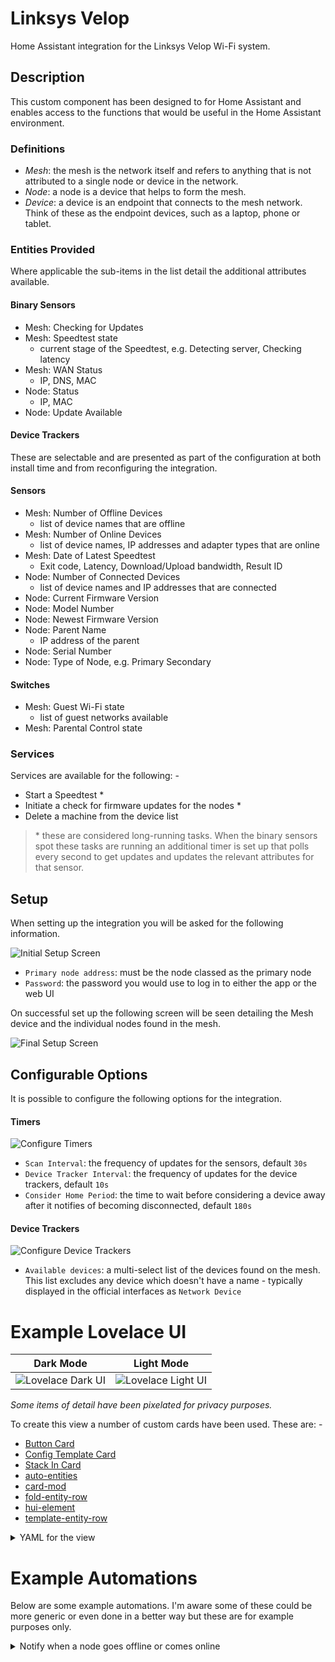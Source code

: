 
# Linksys Velop

Home Assistant integration for the Linksys Velop Wi-Fi system.

## Description

This custom component has been designed to for Home Assistant and enables 
access to the functions that would be useful in the Home Assistant environment.

### Definitions
 
- _Mesh_: the mesh is the network itself and refers to anything that is not 
  attributed to a single node or device in  the network.
- _Node_: a node is a device that helps to form the mesh.
- _Device_: a device is an endpoint that connects to the mesh network. Think 
  of these as the endpoint devices, such as a laptop, phone or tablet. 

### Entities Provided
Where applicable the sub-items in the list detail the additional attributes 
available.

#### Binary Sensors

- Mesh: Checking for Updates
- Mesh: Speedtest state
  - current stage of the Speedtest, e.g. Detecting server, Checking latency
- Mesh: WAN Status
  - IP, DNS, MAC
- Node: Status
  - IP, MAC
- Node: Update Available

#### Device  Trackers

These are selectable and are presented as part of the configuration at both 
install time and from reconfiguring the integration.

#### Sensors

- Mesh: Number of Offline Devices
  - list of device names that are offline
- Mesh: Number of Online Devices
  - list of device names, IP addresses and adapter types that are online
- Mesh: Date of Latest Speedtest
  - Exit code, Latency, Download/Upload bandwidth, Result ID
- Node: Number of Connected Devices
  - list of device names and IP addresses that are connected
- Node: Current Firmware Version
- Node: Model Number
- Node: Newest Firmware Version
- Node: Parent Name
  - IP address of the parent
- Node: Serial Number
- Node: Type of Node, e.g. Primary Secondary

#### Switches

- Mesh: Guest Wi-Fi state
  - list of guest networks available
- Mesh: Parental Control state

### Services

Services are available for the following: -

- Start a Speedtest &ast;
- Initiate a check for firmware updates for the nodes &ast;
- Delete a machine from the device list

> &ast; these are considered long-running tasks. When the binary sensors spot 
  these tasks are running an additional timer is set up that polls every 
  second to get updates and updates the relevant attributes for that sensor.    

## Setup

When setting up the integration you will be asked for the following information.

![Initial Setup Screen](https://github.com/uvjim/linksys_velop/raw/main/images/setup_user.png)

- `Primary node address`: must be the node classed as the primary node
- `Password`: the password you would use to log in to either the app or the 
  web UI

On successful set up the following screen will be seen detailing the Mesh 
device and the individual nodes found in the mesh.

![Final Setup Screen](https://github.com/uvjim/linksys_velop/raw/main/images/setup_final.png)

## Configurable Options

It is possible to configure the following options for the integration.

#### Timers

![Configure Timers](https://github.com/uvjim/linksys_velop/raw/main/images/config_timers.png)

- `Scan Interval`: the frequency of updates for the sensors, default `30s`
- `Device Tracker Interval`: the frequency of updates for the device 
  trackers, default `10s`
- `Consider Home Period`: the time to wait before considering a device away 
  after it notifies of becoming disconnected, default `180s`

#### Device Trackers

![Configure Device Trackers](https://github.com/uvjim/linksys_velop/raw/main/images/config_device_trackers.png)

- `Available devices`: a multi-select list of the devices found on the mesh. 
  This list excludes any device which doesn't have a name - typically 
  displayed in the official interfaces as `Network Device`

# Example Lovelace UI

| Dark Mode | Light Mode |
|:---:|:---:|
| ![Lovelace Dark UI](https://github.com/uvjim/linksys_velop/raw/main/images/lovelace_dark.png) | ![Lovelace Light UI](https://github.com/uvjim/linksys_velop/raw/main/images/lovelace_light.png) |

*Some items of detail have been pixelated for privacy purposes.*

To create this view a number of custom cards have been used.  These are: -

- [Button Card](https://github.com/custom-cards/button-card)
- [Config Template Card](https://github.com/thomasloven/lovelace-hui-element)
- [Stack In Card](https://github.com/custom-cards/stack-in-card)
- [auto-entities](https://github.com/thomasloven/lovelace-auto-entities)
- [card-mod](https://github.com/thomasloven/lovelace-card-mod)
- [fold-entity-row](https://github.com/thomasloven/lovelace-fold-entity-row)
- [hui-element](https://github.com/thomasloven/lovelace-hui-element)
- [template-entity-row](https://github.com/thomasloven/lovelace-template-entity-row)

<details>
  <summary>YAML for the view</summary>

  ```yaml
  - title: Mesh
    path: mesh
    icon: ''
    badges: []
    cards:
      - type: custom:button-card
        color_type: blank-card
      - type: custom:stack-in-card
        view_layout:
          grid-area: first
        cards:
          - type: custom:button-card
            entity: binary_sensor.velop_mesh_wan_status
            show_name: false
            icon: hass:web
            tap_action:
              action: none
            custom_fields:
              attr_dns_servers: '[[[ return entity.attributes.dns ]]]'
              attr_public_ip: '[[[ return entity.attributes.ip ]]]'
              attr_speedtest_latest: |
                [[[
                  var entity_speedtest = states['sensor.velop_mesh_speedtest_latest']          
                  var d = new Date(entity_speedtest.state)
                  return d.toLocaleString()
                ]]]
              attr_speedtest_details: |
                [[[
                  var round2 = (num) => Math.round(num * 100) / 100
                  var spacing_internal = 5
                  var spacing_external = 30
                  var icon_size = 22
                  var entity_speedtest = states['sensor.velop_mesh_speedtest_latest']
                  var latency = entity_speedtest.attributes.latency
                  var download_bandwidth = round2(entity_speedtest.attributes.download_bandwidth / 1000)
                  var upload_bandwidth = round2(entity_speedtest.attributes.upload_bandwidth / 1000)        

                  return `<span style="margin-right: ${spacing_external}px;">
                            <ha-icon icon="hass:swap-horizontal" style="width: ${icon_size}px;"></ha-icon>
                            <span>${latency}ms</span>
                          </span>
                          <span style="margin-right: ${spacing_external}px;">
                            <ha-icon icon="hass:cloud-download-outline" style="width: ${icon_size}px;"></ha-icon>
                            <span>${download_bandwidth} Mbps</span>
                          </span>
                          <span>
                            <ha-icon icon="hass:cloud-upload-outline" style="width: ${icon_size}px;"></ha-icon>
                            <span>${upload_bandwidth} Mbps</span>
                          </span>
                          `
                ]]]
            state:
              - value: 'on'
                color: darkcyan
              - value: 'off'
                color: darkred
            styles:
              card:
                - padding: 16px
              grid:
                - grid-template-areas: >-
                    "attr_dns_servers . attr_public_ip" "i i i"
                    "attr_speedtest_details attr_speedtest_details
                    attr_speedtest_details" "attr_speedtest_latest
                    attr_speedtest_latest attr_speedtest_latest"
                - grid-template-rows: 5% 1fr 15% 5%
                - grid-template-columns: 1fr min-content 1fr
              custom_fields:
                attr_dns_servers:
                  - justify-self: self-start
                attr_public_ip:
                  - justify-self: self-end
            extra_styles: >
              div[id^="attr_"] { font-size: smaller; color:
              var(--disabled-text-color);

              }

              div[id^="attr_speedtest_"] { margin-top: 10px; }

              #attr_speedtest_latest::before { content: 'As at:' }

              #attr_public_ip::before { content: 'Public IP: ' }

              #attr_dns_servers::before { content: 'DNS: ' }
          - type: entities
            entities:
              - type: conditional
                conditions:
                  - entity: binary_sensor.velop_mesh_speedtest_status
                    state: 'on'
                row:
                  type: divider
              - type: conditional
                conditions:
                  - entity: binary_sensor.velop_mesh_speedtest_status
                    state: 'on'
                row:
                  type: custom:button-card
                  entity: binary_sensor.velop_mesh_speedtest_status
                  show_icon: false
                  show_name: false
                  show_label: true
                  label: '[[[ return entity.attributes.status ]]]'
                  tap_action:
                    action: none
                  styles:
                    card:
                      - box-shadow: none
                      - padding: 4px
                card_mod:
                  style:
                    hui-attribute-row$:
                      hui-generic-entity-row$: >
                        state-badge, .info.pointer.text-content { display: none;
                        }
                      hui-generic-entity-row: >
                        div { text-align: center !important; width: 100%;
                        margin: 0; padding: 4px; }
              - type: divider
              - type: custom:stack-in-card
                mode: horizontal
                keep:
                  margin: true
                card_mod:
                  style: |
                    ha-card { box-shadow: none }
                cards:
                  - type: custom:button-card
                    entity: binary_sensor.velop_mesh_check_for_updates_status
                    tap_action:
                      action: call-service
                      service: linksys_velop.check_updates
                    name: Check for Update
                    icon: hass:update
                    state:
                      - value: 'on'
                        color: darkcyan
                        icon: hass:refresh
                        spin: true
                      - value: 'off'
                        color: var(--primary-text-color)
                    styles:
                      card:
                        - margin-bottom: 3px
                      name:
                        - white-space: normal
                        - font-size: smaller
                        - color: |
                            [[[
                              var ret = 'var(--primary-text-color)'
                              if (entity.state == 'on') {
                                ret = 'darkcyan'
                              }
                              return ret
                            ]]]
                  - type: custom:button-card
                    entity: switch.velop_mesh_guest_wi_fi
                    tap_action:
                      action: none
                    name: Guest<br />Wi-Fi
                    state:
                      - value: 'on'
                        color: darkcyan
                      - value: 'off'
                        color: var(--primary-text-color)
                    styles:
                      card:
                        - margin-bottom: 3px
                      name:
                        - font-size: smaller
                        - color: |
                            [[[
                              var ret = 'var(--primary-text-color)'
                              if (entity.state == 'on') {
                                ret = 'darkcyan'
                              }
                              return ret
                            ]]]
                  - type: custom:button-card
                    entity: switch.velop_mesh_parental_control
                    tap_action:
                      action: toggle
                    name: Parental<br />Control
                    state:
                      - value: 'on'
                        color: darkcyan
                      - value: 'off'
                        color: var(--primary-text-color)
                    styles:
                      card:
                        - margin-bottom: 3px
                      name:
                        - font-size: smaller
                        - color: |
                            [[[
                              var ret = 'var(--primary-text-color)'
                              if (entity.state == 'on') {
                                ret = 'darkcyan'
                              }
                              return ret
                            ]]]
                  - type: custom:button-card
                    entity: binary_sensor.velop_mesh_speedtest_status
                    tap_action:
                      action: call-service
                      service: linksys_velop.start_speedtest
                    name: Speedtest
                    icon: hass:refresh
                    state:
                      - value: 'on'
                        color: darkcyan
                        spin: true
                      - value: 'off'
                        color: var(--primary-text-color)
                    styles:
                      card:
                        - margin-bottom: 3px
                      name:
                        - font-size: smaller
                        - color: |
                            [[[
                              var ret = 'var(--primary-text-color)'
                              if (entity.state == 'on') {
                                ret = 'darkcyan'
                              }
                              return ret
                            ]]]
              - type: divider
              - type: custom:fold-entity-row
                padding: 0
                clickable: true
                head:
                  type: custom:template-entity-row
                  entity: sensor.velop_mesh_online_devices
                  tap_action:
                    action: fire-dom-event
                    fold_row: true
                  name: >-
                    {% set friendly_name = state_attr(config.entity,
                    'friendly_name') %} {% if friendly_name %}
                      {{ friendly_name.split(':')[1].strip() }}
                    {% endif %}
                  card_mod:
                    style: |
                      state-badge { display: none; }
                      state-badge + div { margin-left: 8px !important; }
                      .info.pointer { font-weight: 500; }
                      .state { margin-right: 10px; }
                entities:
                  - type: custom:hui-element
                    card_type: markdown
                    card_mod:
                      style:
                        .: |
                          ha-card { border-radius: 0px; box-shadow: none; }
                          ha-markdown { padding: 16px 0px 0px !important; }
                        ha-markdown$: >
                          table { width: 100%; border-collapse: separate;
                          border-spacing: 0px; }

                          tbody tr:nth-child(2n+1) { background-color:
                          var(--table-row-background-color); }

                          thead tr th, tbody tr td { padding: 4px 10px; }
                    content: >
                      {% set devices =
                      state_attr('sensor.velop_mesh_online_devices', 'devices')
                      %} | # | Name | IP | Type |

                      |:---:|---|---|:---:| {%- for device in devices -%}
                        {% set idx = loop.index %}
                        {%- for device_name, device_details in device.items() -%}
                          {%- set device_ip = device_details.keys() | list | first -%}
                          {%- set connection_type = device_details.values() | list | first | lower -%}
                          {%- if connection_type == "wired" -%}
                            {%- set connection_icon = "ethernet" -%}
                          {% elif connection_type == "wireless" -%}
                            {%- set connection_icon = "wifi" -%}
                          {% elif connection_type == "unknown" -%}
                            {%- set connection_icon = "help" -%}
                          {% else -%}
                            {%- set connection_icon = "" -%}
                          {%- endif %}
                      {{ "| {} | {} | {} | {} |".format(idx, device_name,
                      device_ip, '<ha-icon icon="hass:' ~ connection_icon ~
                      '"></ha-icon>') }}
                        {%- endfor %}
                      {%- endfor %}
              - type: custom:fold-entity-row
                padding: 0
                clickable: true
                head:
                  type: custom:template-entity-row
                  entity: sensor.velop_mesh_offline_devices
                  tap_action:
                    action: fire-dom-event
                    fold_row: true
                  name: >-
                    {% set friendly_name = state_attr(config.entity,
                    'friendly_name') %} {% if friendly_name %}
                      {{ friendly_name.split(':')[1].strip() }}
                    {% endif %}
                  card_mod:
                    style: |
                      state-badge { display: none; }
                      state-badge + div { margin-left: 8px !important; }
                      .info.pointer { font-weight: 500; }
                      .state { margin-right: 10px; }
                entities:
                  - type: custom:hui-element
                    card_type: markdown
                    card_mod:
                      style:
                        .: |
                          ha-card { border-radius: 0px; box-shadow: none; }
                          ha-markdown { padding: 16px 0px 0px !important; }
                        ha-markdown$: >
                          table { width: 100%; border-collapse: separate;
                          border-spacing: 0px; }

                          tbody tr:nth-child(2n+1) { background-color:
                          var(--table-row-background-color); }

                          thead tr th, tbody tr td { padding: 4px 10px; }
                    content: >
                      {% set devices =
                      state_attr('sensor.velop_mesh_offline_devices', 'devices')
                      %}

                      | # | Name |

                      |:---:|---|

                      {% for device in devices %} {{ "| {} | {}
                      |".format(loop.index, device) }}

                      {% endfor %}
      - type: custom:auto-entities
        card:
          type: vertical-stack
        card_param: cards
        filter:
          include:
            - entity_id: /^binary_sensor\.velop_(?!(mesh)).*_status/
              options:
                type: custom:config-template-card
                variables:
                  ID_CONNECTED_DEVICES: >
                    "sensor." +
                    "this.entity_id".split(".")[1].split("_").slice(0,
                    -1).join("_") + "_connected_devices"
                  ID_MODEL: >
                    "sensor." +
                    "this.entity_id".split(".")[1].split("_").slice(0,-1).join("_")
                    + "_model"
                  ID_PARENT: >
                    "sensor." +
                    "this.entity_id".split(".")[1].split("_").slice(0,-1).join("_")
                    + "_parent"
                  ID_SERIAL: >
                    "sensor." +
                    "this.entity_id".split(".")[1].split("_").slice(0,-1).join("_")
                    + "_serial"
                  ID_UPDATE_AVAILABLE: >
                    "binary_sensor." +
                    "this.entity_id".split(".")[1].split("_").slice(0,-1).join("_")
                    + "_update_available"
                  CONNECTED_DEVICES_TEXT: |
                    (entity_id) => {
                      var ret = `
                    | # | Name | IP | Type |
                    |:---:|---|---|:---:|
                    `
                      if (states[entity_id].attributes.devices) {
                        states[entity_id].attributes.devices.forEach((device, idx) => {
                          var connection_icon
                          switch (device.type.toLowerCase()) {
                            case "wireless":
                              connection_icon = "wifi"
                              break
                            case "wired":
                              connection_icon = "ethernet"
                              break
                            case "unknown":
                              connection_icon = "help"
                              break
                          }
                          ret += "| " + (idx + 1) + " | " + device.name + " | " + device.ip + " | <ha-icon icon='hass:" + connection_icon + "'></ha-icon> |\n"
                        })
                      }
                      return ret
                    }
                entities:
                  - this.entity_id
                  - ${ID_CONNECTED_DEVICES}
                  - ${ID_MODEL}
                  - ${ID_PARENT}
                  - ${ID_SERIAL}
                  - ${ID_UPDATE_AVAILABLE}
                card:
                  type: custom:stack-in-card
                  cards:
                    - type: custom:button-card
                      entity: this.entity_id
                      aspect_ratio: 3/1
                      size: 100%
                      show_entity_picture: true
                      show_last_changed: true
                      show_state: true
                      entity_picture: >-
                        ${'/local/velop_nodes/' + states[ID_MODEL].state +
                        '.png'}
                      name: |
                        [[[
                          var ret = entity.attributes.friendly_name
                          if (ret) {
                            ret = ret.replace("Velop", "").split(":")[0].trim()
                          }
                          return ret || "N/A"
                        ]]]
                      state_display: |
                        [[[
                          return `<ha-icon 
                            icon="hass:checkbox-blank-circle"
                            style="width: 24px; height: 24px;">
                            </ha-icon>`
                        ]]]
                      custom_fields:
                        attr_label_model: Model
                        attr_model: ${states[ID_MODEL].state}
                        attr_label_serial: Serial
                        attr_serial: ${states[ID_SERIAL].state}
                        attr_parent: >-
                          ${(states[ID_PARENT].state && states[ID_PARENT].state
                          != 'unknown') ? 'Connected to ' +
                          states[ID_PARENT].state : 'N/A'}
                        attr_label_ip: IP Address
                        attr_ip: '[[[ return entity.attributes.ip || ''N/A'' ]]]'
                        attr_update: |
                          [[[
                            var ret
                            var entity_update = 'binary_sensor.' + entity.entity_id.split('.')[1].split('_').slice(0, -1).join('_') + '_update_available'
                            var update_available = states[entity_update].state
                            if (update_available == 'on') {
                              ret = `<ha-icon
                                  icon="hass:package-up"
                                  style="width: 24px; height: 24px;"
                                >
                                </ha-icon>`
                            }
                            return ret
                          ]]]
                      extra_styles: >
                        div[id^="attr_"] { justify-self: end; }
                        div[id^="attr_label_"] { justify-self: start;
                        margin-left: 20px; } #label, #attr_parent { padding-top:
                        25px; font-size: smaller; }
                      styles:
                        card:
                          - padding: 16px
                        grid:
                          - grid-template-areas: >-
                              "n n n" "i attr_label_model attr_model" "i
                              attr_label_serial attr_serial" "i attr_label_ip
                              attr_ip" "l l attr_parent"
                          - grid-template-rows: 1fr 1fr 1fr 1fr 1fr
                          - grid-template-columns: 15% 1fr max-content
                        name:
                          - font-size: larger
                          - justify-self: start
                          - padding-bottom: 20px
                        label:
                          - justify-self: start
                        custom_fields:
                          attr_parent:
                            - justify-self: end
                          attr_update:
                            - position: absolute
                            - top: 8px
                            - right: 48px
                            - color: darkred
                        state:
                          - position: absolute
                          - top: 8px
                          - right: 16px
                          - color: |-
                              [[[
                                return (entity.state == 'on' ? 'darkcyan' : 'darkred')
                              ]]]
                    - type: entities
                      card_mod:
                        style: |
                          #states { padding-left: 8px; padding-right: 8px; }
                      entities:
                        - type: divider
                        - type: custom:fold-entity-row
                          padding: 0
                          clickable: true
                          group_config:
                            card_mod:
                              style:
                                hui-generic-entity-row:
                                  $: >
                                    state-badge { display: none; }

                                    state-badge + div { margin-left: 8px
                                    !important; }
                          head:
                            type: custom:template-entity-row
                            entity: ${ID_CONNECTED_DEVICES}
                            tap_action:
                              action: fire-dom-event
                              fold_row: true
                            name: >-
                              {% set name = state_attr(config.entity,
                              'friendly_name') %} {% if name %}
                                {{ name.split(':')[1].strip() }}
                              {% endif %}
                            card_mod:
                              style: >
                                state-badge { display: none; }

                                state-badge + div { margin-left: 8px !important;
                                }

                                .info.pointer { font-weight: 500; }

                                .state { margin-right: 10px; }
                          entities:
                            - type: custom:hui-element
                              card_type: markdown
                              card_mod:
                                style:
                                  .: >
                                    ha-card { border-radius: 0px; box-shadow:
                                    none; }

                                    ha-markdown { padding: 16px 0px 0px
                                    !important; }
                                  ha-markdown$: >
                                    table { width: 100%; border-collapse:
                                    collapse; }

                                    tbody tr:nth-child(2n+1) { background-color:
                                    var(--table-row-background-color); }

                                    thead tr th, tbody tr td { padding: 4px
                                    10px; }
                              content: ${CONNECTED_DEVICES_TEXT(ID_CONNECTED_DEVICES)}
  ```
</details>

# Example Automations

Below are some example automations. I'm aware some of these could be more 
generic or even done in a better way but these are for example purposes only.

<details>
  <summary>Notify when a node goes offline or comes online</summary>

  ```yaml
  alias: 'Notify: Velop node online/offline'
  description: ''
  trigger:
    - platform: state
      entity_id: binary_sensor.velop_utility_status
      id: Node Online
      from: 'off'
      to: 'on'
    - platform: state
      entity_id: binary_sensor.velop_utility_status
      id: Node Offline
      from: 'on'
      to: 'off'
  condition: []
  action:
    - choose:
        - conditions:
            - condition: trigger
              id: Node Online
          sequence:
            - service: persistent_notification.create
              data:
                message: Node is online
        - conditions:
            - condition: trigger
              id: Node Offline
          sequence:
            - service: persistent_notification.create
              data:
                message: Node is offline
      default: []
  mode: single
  ```
</details>
